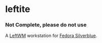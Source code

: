 # leftite
### **Not Complete, please do not use**
A [LeftWM](https://github.com/leftwm/leftwm) workstation for [Fedora Silverblue](https://silverblue.fedoraproject.org).

<!--
    ## Credits
    - To Marian Arlt for the [Sugar Dark Theme](https://github.com/MarianArlt/sddm-sugar-dark) which this sddm theme is based off (a straight clone of with a new colorscheme)
-->


